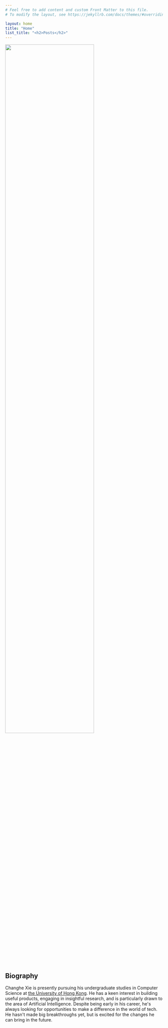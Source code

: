 ```yaml
---
# Feel free to add content and custom Front Matter to this file.
# To modify the layout, see https://jekyllrb.com/docs/themes/#overriding-theme-defaults

layout: home
title: "Home"
list_title: "<h2>Posts</h2>"
---
```

<!-- TODO: Let the profile be in the position of the left of the Biography -->
<!-- ![MeSkydiving]({{ site.url }}/assets/profile.jpg) -->

<div class = "homeleft">
    <img src="/assets/profilecircle.png" width="75%" style="display:inline-block;"/>
</div>
<div class = "homeright">
    <h2>Biography</h2>
    <p>
        Changhe Xie is presently pursuing his undergraduate studies in Computer Science at <a href="https://www.hku.hk/">the University of Hong Kong</a>. He has a keen interest in building useful products, engaging in insightful research, and is particularly drawn to the area of Artificial Intelligence. Despite being early in his career, he's always looking for opportunities to make a difference in the world of tech. He hasn't made big breakthroughs yet, but is excited for the changes he can bring in the future.
    </p>
</div>
<!-- <img src="/assets/profilecircle.png" width="50%" style="display:inline-block;"/>
<h2>Biography</h2>
<p>
    Changhe Xie is currently an undergraduate student at the University of Hong Kong, <a href="https://www.cs.hku.hk/">Department of Computer Science</a>. He is interested in developing meangingful products, and he also focuses on fileds concerning Artificial Intelligence. Though no significant works have been done yet, he always seeks opportunities to change the world one day.
</p> -->


